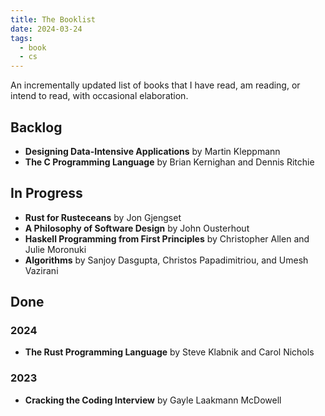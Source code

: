 ```yaml
---
title: The Booklist
date: 2024-03-24
tags:
  - book 
  - cs
---
```


An incrementally updated list of books that I have read, am reading, or intend to read, with occasional elaboration.

## Backlog
- **Designing Data-Intensive Applications** by Martin Kleppmann
- **The C Programming Language** by Brian Kernighan and Dennis Ritchie

## In Progress
- **Rust for Rusteceans** by Jon Gjengset
- **A Philosophy of Software Design** by John Ousterhout
- **Haskell Programming from First Principles** by Christopher Allen and Julie Moronuki
- **Algorithms** by Sanjoy Dasgupta, Christos Papadimitriou, and Umesh Vazirani

## Done

### 2024

- **The Rust Programming Language** by Steve Klabnik and Carol Nichols

### 2023

- **Cracking the Coding Interview** by Gayle Laakmann McDowell
